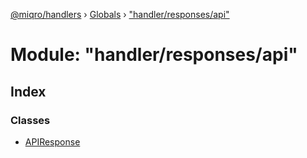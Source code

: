 [@miqro/handlers](../README.md) › [Globals](../globals.md) › ["handler/responses/api"](_handler_responses_api_.md)

# Module: "handler/responses/api"

## Index

### Classes

* [APIResponse](../classes/_handler_responses_api_.apiresponse.md)
